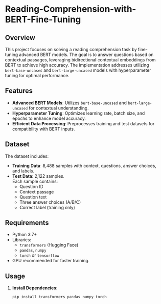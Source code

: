 # Reading-Comprehension-with-BERT-Fine-Tuning

## Overview
This project focuses on solving a reading comprehension task by fine-tuning advanced BERT models. The goal is to answer questions based on contextual passages, leveraging bidirectional contextual embeddings from BERT to achieve high accuracy. The implementation addresses utilizing `bert-base-uncased` and `bert-large-uncased` models with hyperparameter tuning for optimal performance.

## Features
- **Advanced BERT Models**: Utilizes `bert-base-uncased` and `bert-large-uncased` for contextual understanding.
- **Hyperparameter Tuning**: Optimizes learning rate, batch size, and epochs to enhance model accuracy.
- **Efficient Data Processing**: Preprocesses training and test datasets for compatibility with BERT inputs.

## Dataset
The dataset includes:
- **Training Data**: 8,488 samples with context, questions, answer choices, and labels.
- **Test Data**: 2,122 samples.  
Each sample contains:
  - Question ID
  - Context passage
  - Question text
  - Three answer choices (A/B/C)
  - Correct label (training only)

## Requirements
- Python 3.7+
- Libraries: 
  - `transformers` (Hugging Face)
  - `pandas`, `numpy`
  - `torch` or `tensorflow`
- GPU recommended for faster training.

## Usage
1. **Install Dependencies**:
   ```bash
   pip install transformers pandas numpy torch
